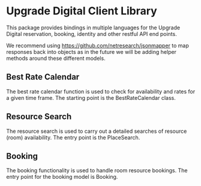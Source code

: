 Upgrade Digital Client Library
==============================

This package provides bindings in multiple languages for the Upgrade Digital 
reservation, booking, identity and other restful API end points.

We recommend using https://github.com/netresearch/jsonmapper to map responses
back into objects as in the future we will be adding helper methods around these
different models.

Best Rate Calendar
------------------

The best rate calendar function is used to check for availability and rates
for a given time frame. The starting point is the BestRateCalendar class.

Resource Search
---------------

The resource search is used to carry out a detailed searches of resource (room)
availability. The entry point is the PlaceSearch.


Booking
-------

The booking functionality is used to handle room resource bookings. The entry
point for the booking model is Booking.
